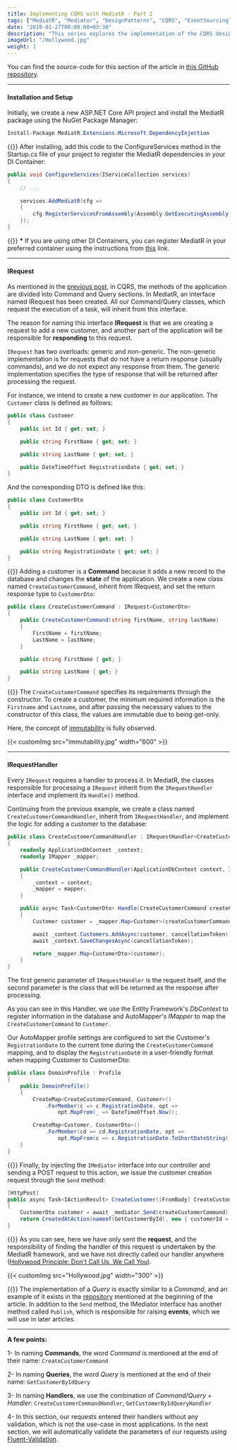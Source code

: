 ```yaml
---
title: Implementing CQRS with MediatR - Part 2
tags: ["MediatR", "Mediator", "DesignPatterns", "CQRS", "EventSourcing"]
date: "2019-01-27T00:00:00+03:30"
description: "This series explores the implementation of the CQRS design pattern using the MediatR library."
imageUrl: "/Hollywood.jpg"
weight: 1
---
```


You can find the source-code for this section of the article in [this GitHub repository](https://github.com/MoienTajik/MediatrTutorial).

----------

#### **Installation and Setup**

Initially, we create a new ASP.NET Core API project and install the MediatR package using the NuGet Package Manager:

```csharp
Install-Package MediatR.Extensions.Microsoft.DependencyInjection
```

{{<linebreak>}}
After installing, add this code to the ConfigureServices method in the Startup.cs file of your project to register the MediatR dependencies in your DI Container:

```csharp
public void ConfigureServices(IServiceCollection services)
{
    // ...
    
    services.AddMediatR(cfg =>
    {
        cfg.RegisterServicesFromAssembly(Assembly.GetExecutingAssembly());
    });
}
```

{{<linebreak>}}
**\*** If you are using other DI Containers, you can register MediatR in your preferred container using the instructions from [this](https://github.com/jbogard/MediatR/wiki#setting-up) link.

----------

#### IRequest  
  
As mentioned in the [previous post](https://moien.dev/posts/2019-01-21-mediatr-part-1), in CQRS, the methods of the application are divided into Command and Query sections. In MediatR, an interface named IRequest has been created. All our Command/Query classes, which request the execution of a task, will inherit from this interface.

The reason for naming this interface **IRequest** is that we are creating a request to add a new customer, and another part of the application will be responsible for **responding** to this request.

`IRequest` has two overloads: generic and non-generic.
The non-generic implementation is for requests that do not have a return response (usually commands), and we do not expect any response from them. The generic implementation specifies the type of response that will be returned after processing the request.

For instance, we intend to create a new customer in our application. The `Customer` class is defined as follows:

```csharp
public class Customer
{
    public int Id { get; set; }

    public string FirstName { get; set; }

    public string LastName { get; set; }

    public DateTimeOffset RegistrationDate { get; set; }
}
```

And the corresponding DTO is defined like this:

```csharp
public class CustomerDto
{
    public int Id { get; set; }

    public string FirstName { get; set; }

    public string LastName { get; set; }

    public string RegistrationDate { get; set; }
}
```

{{<linebreak>}}
Adding a customer is a **Command** because it adds a new record to the database and changes the **state** of the application. We create a new class named `CreateCustomerCommand`, inherit from IRequest, and set the return response type to `CustomerDto`:

```csharp
public class CreateCustomerCommand : IRequest<CustomerDto>
{
    public CreateCustomerCommand(string firstName, string lastName)
    {
        FirstName = firstName;
        LastName = lastName;
    }

    public string FirstName { get; }

    public string LastName { get; }
}
```


{{<linebreak>}}
The `CreateCustomerCommand` specifies its requirements through the constructor. To create a customer, the minimum required information is the `Firstname` and `Lastname`, and after passing the necessary values to the constructor of this class, the values are immutable due to being get-only.

Here, the concept of [immutability](https://www.yegor256.com/2014/06/09/objects-should-be-immutable.html) is fully observed.

{{< customImg src="immutability.jpg" width="600" >}}

----------

#### IRequestHandler

Every `IRequest` requires a handler to process it. In MediatR, the classes responsible for processing a `IRequest` inherit from the `IRequestHandler` interface and implement its `Handle()` method.

Continuing from the previous example, we create a class named `CreateCustomerCommandHandler`, inherit from `IRequestHandler`, and implement the logic for adding a customer to the database:

```csharp
public class CreateCustomerCommandHandler : IRequestHandler<CreateCustomerCommand, CustomerDto>
{
    readonly ApplicationDbContext _context;
    readonly IMapper _mapper;

    public CreateCustomerCommandHandler(ApplicationDbContext context, IMapper mapper)
    {
        _context = context;
        _mapper = mapper;
    }

    public async Task<CustomerDto> Handle(CreateCustomerCommand createCustomerCommand, CancellationToken cancellationToken)
    {
        Customer customer = _mapper.Map<Customer>(createCustomerCommand);

        await _context.Customers.AddAsync(customer, cancellationToken);
        await _context.SaveChangesAsync(cancellationToken);

        return _mapper.Map<CustomerDto>(customer);
    }
}
```

The first generic parameter of `IRequestHandler` is the request itself, and the second parameter is the class that will be returned as the response after processing.
  
As you can see in this Handler, we use the Entity Framework's *DbContext* to register information in the database and AutoMapper's *IMapper* to map the `CreateCustomerCommand` to `Customer`.
  
Our AutoMapper profile settings are configured to set the Customer's `RegistrationDate` to the current time during the `CreateCustomerCommand` mapping, and to display the `RegistrationDat`e in a user-friendly format when mapping Customer to CustomerDto:

```csharp
public class DomainProfile : Profile
{
    public DomainProfile()
    {
        CreateMap<CreateCustomerCommand, Customer>()
            .ForMember(c => c.RegistrationDate, opt =>
                opt.MapFrom(_ => DateTimeOffset.Now));

        CreateMap<Customer, CustomerDto>()
            .ForMember(cd => cd.RegistrationDate, opt =>
                opt.MapFrom(c => c.RegistrationDate.ToShortDateString()));
    }
}
```

{{<linebreak>}}
Finally, by injecting the `IMediator` interface into our controller and sending a POST request to this action, we issue the customer creation request through the `Send` method:

```csharp
[HttpPost]
public async Task<IActionResult> CreateCustomer([FromBody] CreateCustomerCommand createCustomerCommand)
{
    CustomerDto customer = await _mediator.Send(createCustomerCommand);
    return CreatedAtAction(nameof(GetCustomerById), new { customerId = customer.Id }, customer);
}
```

{{<linebreak>}}
As you can see, here we have only sent the **request**, and the responsibility of finding the handler of this request is undertaken by the MediatR framework, and we have not directly called our handler anywhere ([Hollywood Principle: Don't Call Us, We Call You](http://matthewtmead.com/blog/hollywood-principle-dont-call-us-well-call-you-4/)).

{{< customImg src="Hollywood.jpg" width="300" >}}

{{<linebreak>}}
The implementation of a *Query* is exactly similar to a *Command*, and an example of it exists in the [repository](https://github.com/MoienTajik/MediatrTutorial) mentioned at the beginning of the article.
In addition to the `Send` method, the IMediator interface has another method called `Publish`, which is responsible for raising **events**, which we will use in later articles.

----------

**A few points:**

1- In naming **Commands**, the word *Command* is mentioned at the end of their name: `CreateCustomerCommand`

2- In naming **Queries**, the word *Query* is mentioned at the end of their name: `GetCustomerByIdQuery`

3- In naming **Handlers**, we use the combination of *Command/Query* + *Handler*: `CreateCustomerCommandHandler`, `GetCustomerByIdQueryHandler`

4- In this section, our requests entered their handlers without any validation, which is not the use-case in most applications. In the next section, we will automatically validate the parameters of our requests using [Fluent-Validation](https://github.com/JeremySkinner/FluentValidation).